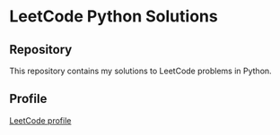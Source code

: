 # LeetCode Python Solutions

## Repository
This repository contains my solutions to LeetCode problems in Python.
## Profile
[LeetCode profile](https://leetcode.com/DenizIsikli/)